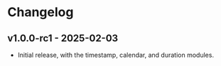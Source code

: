 # Changelog

## v1.0.0-rc1 - 2025-02-03

- Initial release, with the timestamp, calendar, and duration modules.
